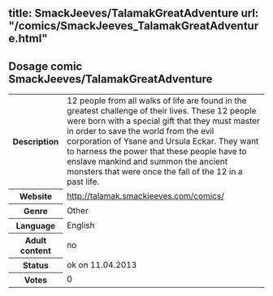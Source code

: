 title: SmackJeeves/TalamakGreatAdventure
url: "/comics/SmackJeeves_TalamakGreatAdventure.html"
---
Dosage comic SmackJeeves/TalamakGreatAdventure
-----------------------------------------

<table class="comicinfo">
<tr>
<th>Description</th><td>12 people from all walks of life are found in the greatest challenge of their lives. These 12 people were born with a special gift that they must master in order to save the world from the evil corporation of Ysane and Ursula Eckar. They want to harness the power that these people have to enslave mankind and summon the ancient monsters that were once the fall of the 12 in a past life.</td>
</tr>
<tr>
<th>Website</th><td><a href="http://talamak.smackjeeves.com/comics/">http://talamak.smackjeeves.com/comics/</a></td>
</tr>
<tr>
<th>Genre</th><td>Other</td>
</tr>
<tr>
<th>Language</th><td>English</td>
</tr>
<tr>
<th>Adult content</th><td>no</td>
</tr>
<tr>
<th>Status</th><td>ok on 11.04.2013</td>
</tr>
<tr>
<th>Votes</th><td>0</div></td>
</tr>
</table>
